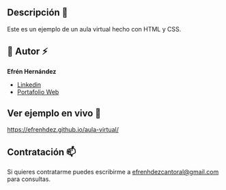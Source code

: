 ## Descripción 💬
Este es un ejemplo de un aula virtual hecho con HTML y CSS.

## 🤝 Autor ⚡
**Efrén Hernández**

* [Linkedin](www.linkedin.com/in/efrenhdez)
* [Portafolio Web](https://efrenhdez.github.io/mi-portafolio/)

## Ver ejemplo en vivo 🔭
https://efrenhdez.github.io/aula-virtual/

## Contratación 📫
Si quieres contratarme puedes escribirme a efrenhdezcantoral@gmail.com para consultas.

